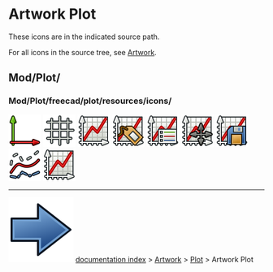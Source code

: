 # Artwork Plot
These icons are in the indicated source path.

For all icons in the source tree, see [Artwork](Artwork.md).

## Mod/Plot/

### Mod/Plot/freecad/plot/resources/icons/

 <img alt="" src=images/Plot_Axes.svg  style="width:64px;"> <img alt="" src=images/Plot_Grid.svg  style="width:64px;"> <img alt="" src=images/Plot_Icon.svg  style="width:64px;"> <img alt="" src=images/Plot_Labels.svg  style="width:64px;"> <img alt="" src=images/Plot_Legend.svg  style="width:64px;"> <img alt="" src=images/Plot_Positions.svg  style="width:64px;"> <img alt="" src=images/Plot_Save.svg  style="width:64px;"> <img alt="" src=images/Plot_Series.svg  style="width:64px;"> <img alt="" src=images/Workbench_Plot.svg  style="width:64px;">



---
![](images/Button_right.svg) [documentation index](../README.md) > [Artwork](Category_Artwork.md) > [Plot](Category_Plot.md) > Artwork Plot

